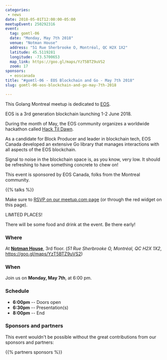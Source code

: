 ```yaml
---
categories:
 - news
date: 2018-05-01T12:00:00-05:00
meetupEvent: 250292316
event:
  tag: gomtl-06
  date: "Monday, May 7th 2018"
  venue: "Notman House"
  address: "51 Rue Sherbrooke O, Montréal, QC H2X 1X2"
  latitude: 45.5119281
  longitude: -73.5700653
  map_link: https://goo.gl/maps/YzT5BTZ9uVS2
  zoom: 17
sponsors:
  - eoscanada
title: "#gomtl-06 - EOS Blockchain and Go - May 7th 2018"
slug: gomtl-06-eos-blockchain-and-go-may-7th-2018

---
```


This Golang Montreal meetup is dedicated to [EOS](https://eos.io).

EOS is a 3rd generation blockchain launching 1-2 June 2018.

During the month of May, the EOS community organizes a worldwide hackathon
called [Hack Til Dawn](https://hack-til-dawn.com/).

As a candidate for Block Producer and leader in blockchain tech, EOS Canada
developed an extensive Go library that manages interactions with all aspects of
the EOS blockchain.

Signal to noise in the blockchain space is, as you know, very low. It should be
refreshing to have something concrete to chew on!

This event is sponsored by EOS Canada, folks from the Montreal community.


{{% talks %}}


Make sure to [RSVP on our meetup.com page](http://www.meetup.com/fr-FR/GolangMontreal/events/250292316/) (or through the red widget on this page).

LIMITED PLACES!

<!--more-->

There will be some food and drink at the event. Be there early!


### Where

At [**Notman House**](http://notman.org/event-space/), 3rd floor. (_51 Rue Sherbrooke O, Montréal, QC H2X 1X2_, https://goo.gl/maps/YzT5BTZ9uVS2)


### When

Join us on **Monday, May 7th**, at 6:00 pm.


### Schedule

* **6:00pm** -- Doors open
* **6:30pm** -- Presentation(s)
* **8:00pm** -- End


### Sponsors and partners

This event wouldn't be possible without the great contributions from our sponsors and partners:

{{% partners sponsors %}}
